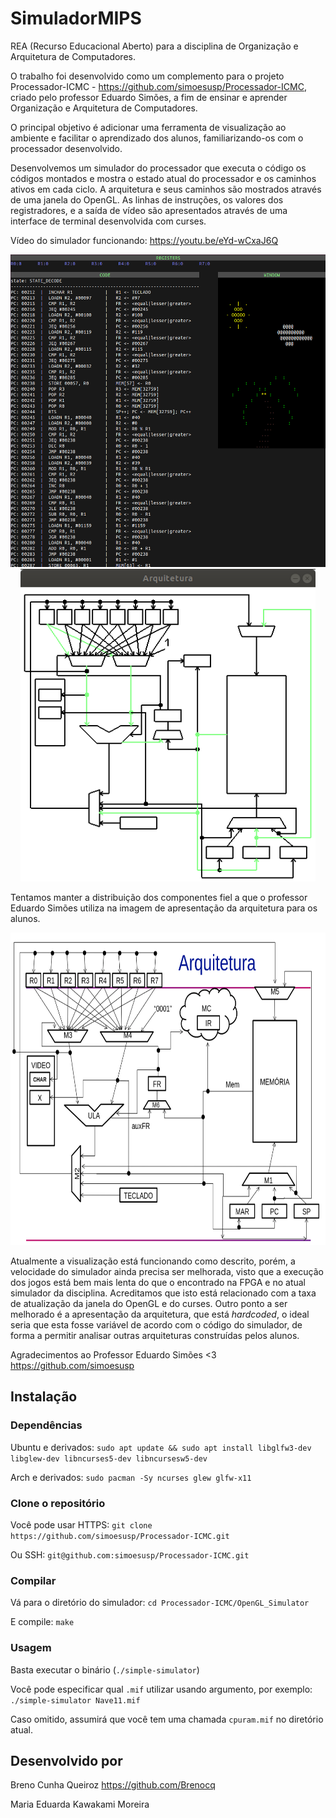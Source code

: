 # SimuladorMIPS
REA (Recurso Educacional Aberto) para a disciplina de Organização e Arquitetura de Computadores.

O trabalho foi desenvolvido como um complemento para o projeto Processador-ICMC - https://github.com/simoesusp/Processador-ICMC, criado pelo professor Eduardo Simões, a fim de ensinar e aprender Organização e Arquitetura de Computadores.

O principal objetivo é adicionar uma ferramenta de visualização ao ambiente e facilitar o aprendizado dos alunos, familiarizando-os com o processador desenvolvido.
 
Desenvolvemos um simulador do processador que executa o código os códigos montados e mostra o estado atual do processador e os caminhos ativos em cada ciclo. A arquitetura e seus caminhos são mostrados através de uma janela do OpenGL. As linhas de instruções, os valores dos registradores, e a saída de vídeo são apresentados através de uma interface de terminal desenvolvida com curses.

Vídeo do simulador funcionando: https://youtu.be/eYd-wCxaJ6Q

<p align="center">
<img src="./img/curses.png" height="500">
<img src="./img/openGL.png" height="500">
</p>

Tentamos manter a distribuição dos componentes fiel a que o professor Eduardo Simões utiliza na imagem de apresentação da arquitetura para os alunos.
<p align="center">
 <img src="./img/arqSimoes.png" height="500">
 </p>

Atualmente a visualização está funcionando como descrito, porém, a velocidade do simulador ainda precisa ser melhorada, visto que a execução dos jogos está bem mais lenta do que o encontrado na FPGA e no atual simulador da disciplina. Acreditamos que isto está relacionado com a taxa de atualização da janela do OpenGL e do curses. Outro ponto a ser melhorado é a apresentação da arquitetura, que está $hardcoded$, o ideal seria que esta fosse variável de acordo com o código do simulador, de forma a permitir analisar outras arquiteturas construídas pelos alunos.

Agradecimentos ao Professor Eduardo Simões <3 https://github.com/simoesusp

## Instalação

### Dependências
Ubuntu e derivados: `sudo apt update && sudo apt install libglfw3-dev libglew-dev libncurses5-dev libncursesw5-dev`

Arch e derivados: `sudo pacman -Sy ncurses glew glfw-x11`

### Clone o repositório
Você pode usar HTTPS: `git clone https://github.com/simoesusp/Processador-ICMC.git`

Ou SSH: `git@github.com:simoesusp/Processador-ICMC.git`

### Compilar
Vá para o diretório do simulador: `cd Processador-ICMC/OpenGL_Simulator`

E compile: `make`

### Usagem
Basta executar o binário (`./simple-simulator`)

Você pode especificar qual `.mif` utilizar usando argumento, por exemplo: `./simple-simulator Nave11.mif`

Caso omitido, assumirá que você tem uma chamada `cpuram.mif` no diretório atual.

## Desenvolvido por

Breno Cunha Queiroz https://github.com/Brenocq

Maria Eduarda Kawakami Moreira
